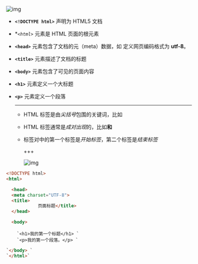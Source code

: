 ![img](https://s2.loli.net/2022/01/17/zNnI5d9bZPceM4E.jpg)

- **`<!DOCTYPE html>`** 声明为 HTML5 文档

- **`<html>`* 元素是 HTML 页面的根元素

- **`<head>`** 元素包含了文档的元（meta）数据，如 **<meta charset="utf-8">** 定义网页编码格式为 **utf-8**。

- **`<title>`** 元素描述了文档的标题

- **`<body>`** 元素包含了可见的页面内容

- **`<h1>`** 元素定义一个大标题

- **`<p>`** 元素定义一个段落

  __________________________________________________________________________________________________________________________________________________________________________________________________________________________

  - HTML 标签是由*尖括号*包围的关键词，比如 <html>

  - HTML 标签通常是*成对出现*的，比如<b>和</b>

  - 标签对中的第一个标签是*开始标签*，第二个标签是*结束标签*

    +++

    ![img](https://www.runoob.com/wp-content/uploads/2013/06/html-first.png)

```html
<!DOCTYPE html>
<html>

  <head>
  <meta charset="UTF-8">
  <title>
            页面标题</title>
  </head>

  <body>
```


        `<h1>我的第一个标题</h1> `
        `<p>我的第一个段落。</p> ` 

  

```html
`</body> `
`</html>`
```

